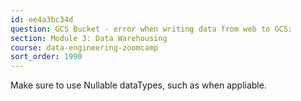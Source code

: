 ```yaml
---
id: ee4a3bc34d
question: GCS Bucket - error when writing data from web to GCS:
section: Module 3: Data Warehousing
course: data-engineering-zoomcamp
sort_order: 1990
---
```


Make sure to use Nullable dataTypes, such as  when appliable.

